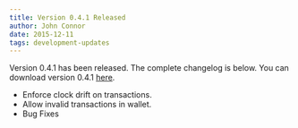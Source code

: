 ```yaml
---
title: Version 0.4.1 Released
author: John Connor
date: 2015-12-11
tags: development-updates
---
```

Version 0.4.1 has been released. The complete changelog is below. You can
download version 0.4.1 [here](https://vcash.info).

- Enforce clock drift on transactions.
- Allow invalid transactions in wallet.
- Bug Fixes
